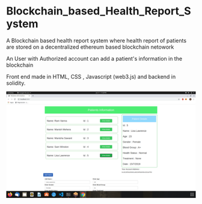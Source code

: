 # Blockchain_based_Health_Report_System
A Blockchain based health report system where health report of patients are stored on a decentralized ethereum based blockchain netowork

An User with Authorized account can add a patient's information in the blockchain

Front end made in HTML, CSS , Javascript (web3.js) and backend in solidity.

![Main Page](https://github.com/vivek31999/Blockchain_based_Health_Report_System/blob/master/ScreenShots/main.png
)
